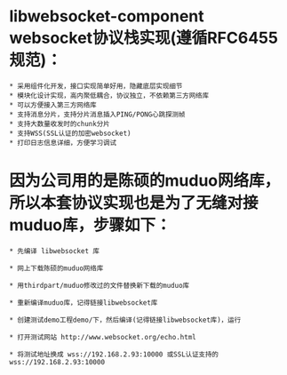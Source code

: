 # libwebsocket-component websocket协议栈实现(遵循RFC6455规范)：
	* 采用组件化开发，接口实现简单好用，隐藏底层实现细节
	* 模块化设计实现，高内聚低耦合，协议独立，不依赖第三方网络库
	* 可以方便接入第三方网络库
	* 支持消息分片，支持分片消息插入PING/PONG心跳探测帧
	* 支持大数量收发时的chunk分片
	* 支持WSS(SSL认证的加密websocket)
	* 打印日志信息详细，方便学习调试



# 因为公司用的是陈硕的muduo网络库，所以本套协议实现也是为了无缝对接muduo库，步骤如下：
	* 先编译 libwebsocket 库

	* 网上下载陈硕的muduo网络库

	* 用thirdpart/muduo修改过的文件替换新下载的muduo库

	* 重新编译muduo库，记得链接libwebsocket库

	* 创建测试demo工程demo/下，然后编译(记得链接libwebsocket库)，运行

	* 打开测试网站 http://www.websocket.org/echo.html

	* 将测试地址换成 wss://192.168.2.93:10000 或SSL认证支持的 wss://192.168.2.93:10000 

